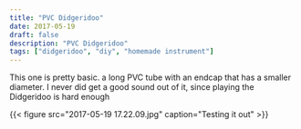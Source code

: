 ```yaml
---
title: "PVC Didgeridoo"
date: 2017-05-19
draft: false
description: "PVC Didgeridoo"
tags: ["didgeridoo", "diy", "homemade instrument"]
---
```

This one is pretty basic. a long PVC tube with an endcap that has a smaller diameter. I never did get a good sound out of it, since playing the Didgeridoo is hard enough

{{< figure src="2017-05-19 17.22.09.jpg" caption="Testing it out" >}}
